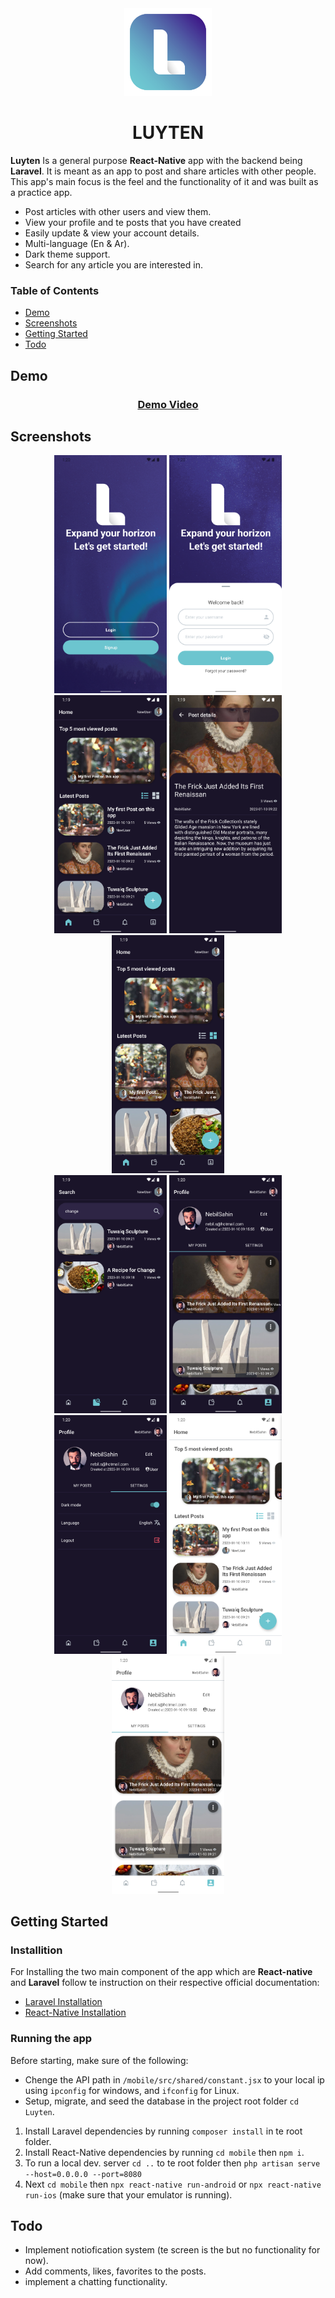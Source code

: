 <div align="center">
    <img src="./demo/Luyten Logo.png" width="140" alt="Luyten Icon">
    <h1>
        LUYTEN
    </h1>
</div>

<strong>Luyten</strong> Is a general purpose <strong>React-Native</strong> app with the backend being <strong>Laravel</strong>. It is meant as an app to post and share articles with other people. This app's main focus is the feel and the functionality of it and was built as a practice app.

- Post articles with other users and view them.
- View your profile and te posts that you have created
- Easily update & view your account details.
- Multi-language (En & Ar).
- Dark theme support.
- Search for any article you are interested in.

### Table of Contents
* [Demo](#demo)
* [Screenshots](#screenshots)
* [Getting Started](#getting-started)
* [Todo](#todo)

## Demo
<div align="center">
    <h3>
        <a href="./demo/Demo.webm?raw=true">Demo Video</a>
    </h3>
</div>

## Screenshots
<div align="center">
    <img src="./demo/9.png" width="180" alt="Luyten Icon">
    <img src="./demo/10.png" width="180" alt="Luyten Icon">
    <img src="./demo/1.png" width="180" alt="Luyten Icon">
    <img src="./demo/2.png" width="180" alt="Luyten Icon">
    <img src="./demo/3.png" width="180" alt="Luyten Icon">
</div>
<div align="center">
    <img src="./demo/4.png" width="180" alt="Luyten Icon">
    <img src="./demo/5.png" width="180" alt="Luyten Icon">
    <img src="./demo/6.png" width="180" alt="Luyten Icon">
    <img src="./demo/7.png" width="180" alt="Luyten Icon">
    <img src="./demo/8.png" width="180" alt="Luyten Icon">
</div>

## Getting Started
### Installition
For Installing the two main component of the app which are <strong>React-native</strong> and <strong>Laravel</strong> follow te instruction on their respective official documentation:
*   <a href="https://laravel.com/docs/9.x/installation">Laravel Installation</a>
*   <a href="https://reactnative.dev/docs/environment-setup">React-Native Installation</a>

### Running the app
Before starting, make sure of the following: 
* Chenge the API path in `/mobile/src/shared/constant.jsx` to your local ip using `ipconfig` for windows, and `ifconfig` for Linux.
* Setup, migrate, and seed the database in the project root folder `cd Luyten`.

1. Install Laravel dependencies by running `composer install` in te root folder.
2. Install React-Native dependencies by running `cd mobile` then `npm i`.
3. To run a local dev. server `cd ..` to te root folder then `php artisan serve --host=0.0.0.0 --port=8080`
4. Next `cd mobile` then `npx react-native run-android` or `npx react-native run-ios` (make sure that your emulator is running).


## Todo
* Implement notiofication system (te screen is the but no functionality for now).
* Add comments, likes, favorites to the posts.
* implement a chatting functionality.
